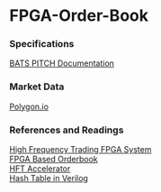 # FPGA-Order-Book
### Specifications
[BATS PITCH Documentation](https://cdn.cboe.com/resources/membership/BATS_PITCH_Specification.pdf)

### Market Data
[Polygon.io](https://polygon.io/)

### References and Readings
[High Frequency Trading FPGA System](https://github.com/muditbhargava66/High-Frequency-Trading-FPGA-System/tree/main) <br />
[FPGA Based Orderbook](https://github.com/HFTConsultancy/Order-Book-FPGA/tree/main) <br />
[HFT Accelerator](https://web.mit.edu/6.111/volume2/www/f2019/projects/endrias_Project_Proposal_Revision.pdf) <br />
[Hash Table in Verilog](https://adamwalker.github.io/Building-Better-Hashtable/)
